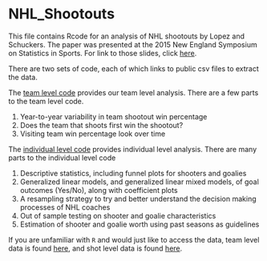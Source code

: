 # NHL_Shootouts

This file contains Rcode for an analysis of NHL shootouts by Lopez and Schuckers. The paper was presented at the 2015 New England Symposium on Statistics in Sports. For link to those slides, click [here](www.slides.com). 

There are two sets of code, each of which links to public csv files to extract the data. 

The [team level code](https://github.com/statsbylopez/NHL_Shootouts/blob/master/TeamCode.R) provides our team level analysis. There are a few parts to the team level code.

1. Year-to-year variability in team shootout win percentage
2. Does the team that shoots first win the shootout?
3. Visiting team win percentage look over time

The [individual level code](https://github.com/statsbylopez/NHL_Shootouts/blob/master/IndividualCode.R) provides individual level analysis. There are many parts to the individual level code

1. Descriptive statistics, including funnel plots for shooters and goalies
2. Generalized linear models, and generalized linear mixed models, of goal outcomes (Yes/No), along with coefficient plots
3. A resampling strategy to try and better understand the decision making processes of NHL coaches
4. Out of sample testing on shooter and goalie characteristics
5. Estimation of shooter and goalie worth using past seasons as guidelines

If you are unfamiliar with `R` and would just like to access the data, team level data is found [here](https://docs.google.com/spreadsheets/d/1oXhcXE4N5MUqv9VifxTXvPjnfhwPGtZTZxvinzyn6OM/pub?output=csv), and shot level data is found [here](https://docs.google.com/spreadsheets/d/1SAByAftxLi8ozisTwERn-IOmHxmksWNqV1tAv2KJlYo/pub?output=csv). 
